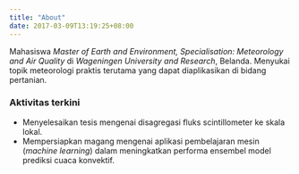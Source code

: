 ```yaml
---
title: "About"
date: 2017-03-09T13:19:25+08:00
---
```


Mahasiswa _Master of Earth and Environment, Specialisation: Meteorology and Air Quality_ di _Wageningen University and Research_, Belanda. Menyukai topik meteorologi praktis terutama yang dapat diaplikasikan di bidang pertanian.

### Aktivitas terkini

* Menyelesaikan tesis mengenai disagregasi fluks scintillometer ke skala lokal.
* Mempersiapkan magang mengenai aplikasi pembelajaran mesin (_machine learning_) dalam meningkatkan performa ensembel model prediksi cuaca konvektif.
